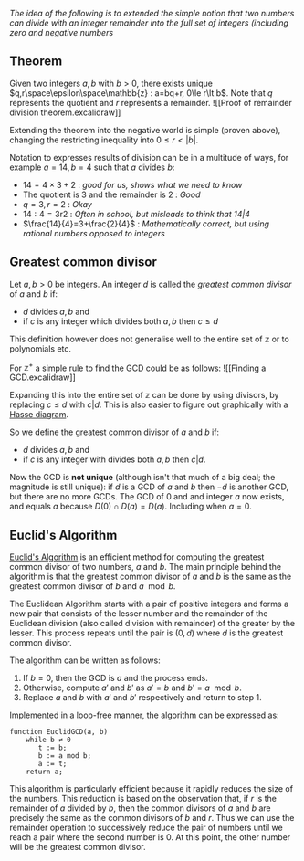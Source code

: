 *The idea of the following is to extended the simple notion that two numbers can divide with an integer remainder into the full set of integers (including zero and negative numbers*
## Theorem
Given two integers $a,b$ with $b>0$, there exists unique $q,r\space\epsilon\space\mathbb{z} : a=bq+r, 0\le r\lt b$. Note that $q$ represents the quotient and $r$ represents a remainder.
![[Proof of remainder division theorem.excalidraw]]

Extending the theorem into the negative world is simple (proven above), changing the restricting inequality into $0\le r \lt |b|$.

Notation to expresses results of division can be in a multitude of ways, for example $a=14, b=4$ such that $a$ divides $b$:
 - $14=4\times3+2$ : *good for us, shows what we need to know*
 - The quotient is $3$ and the remainder is $2$ : *Good*
 - $q=3,r=2$ : *Okay*
 - $14:4=3\text{r}2$ : *Often in school, but misleads to think that $14|4$*
 - $\frac{14}{4}=3+\frac{2}{4}$ : *Mathematically correct, but using rational numbers opposed to integers*

## Greatest common divisor
Let $a,b > 0$ be integers. An integer $d$ is called the *greatest common divisor* of $a$ and $b$ if:
 - $d$ divides $a,b$ and
 - if $c$ is any integer which divides both $a,b$ then $c\le d$

This definition however does not generalise well to the entire set of $\mathbb{z}$ or to polynomials etc.

For $\mathbb{z}^+$ a simple rule to find the GCD could be as follows:
![[Finding a GCD.excalidraw]]

Expanding this into the entire set of $\mathbb{z}$ can be done by using divisors, by replacing $c\le d$ with $c|d$. This is also easier to figure out graphically with a [Hasse diagram](Prime%20Factorisation).

So we define the greatest common divisor of $a$ and $b$ if:
 - $d$ divides $a,b$ and
 - if $c$ is any integer with divides both $a,b$ then $c|d$.

Now the GCD is **not unique** (although isn't that much of a big deal; the magnitude is still unique): if $d$ is a GCD of $a$ and $b$ then $-d$ is another GCD, but there are no more GCDs. The GCD of $0$ and and integer $a$ now exists, and equals $a$ because $D(0) \cap D(a) = D(a)$. Including when $a = 0$.

## Euclid's Algorithm
[Euclid's Algorithm](Euclidean%20Algorithm) is an efficient method for computing the greatest common divisor of two numbers, $a$ and $b$. The main principle behind the algorithm is that the greatest common divisor of $a$ and $b$ is the same as the greatest common divisor of $b$ and $a \mod b$.

The Euclidean Algorithm starts with a pair of positive integers and forms a new pair that consists of the lesser number and the remainder of the Euclidean division (also called division with remainder) of the greater by the lesser. This process repeats until the pair is $(0, d)$ where $d$ is the greatest common divisor.

The algorithm can be written as follows:

1. If $b = 0$, then the GCD is $a$ and the process ends.
2. Otherwise, compute $a'$ and $b'$ as $a' = b$ and $b' = a \mod b$.
3. Replace $a$ and $b$ with $a'$ and $b'$ respectively and return to step 1.

Implemented in a loop-free manner, the algorithm can be expressed as:

```
function EuclidGCD(a, b)
    while b ≠ 0
       t := b; 
       b := a mod b; 
       a := t; 
    return a;
```

This algorithm is particularly efficient because it rapidly reduces the size of the numbers. This reduction is based on the observation that, if $r$ is the remainder of $a$ divided by $b$, then the common divisors of $a$ and $b$ are precisely the same as the common divisors of $b$ and $r$. Thus we can use the remainder operation to successively reduce the pair of numbers until we reach a pair where the second number is $0$. At this point, the other number will be the greatest common divisor.